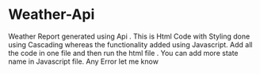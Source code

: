 # Weather-Api
Weather Report generated using Api . This is Html Code with Styling done using Cascading whereas the functionality added using Javascript.
Add all the code in one file and then run the html file . You can add more state name in Javascript file. Any Error let me know 
